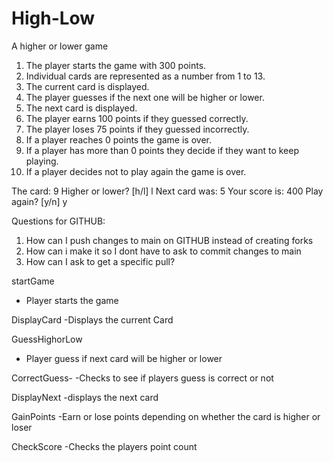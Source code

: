 # High-Low
A higher or lower game

1. The player starts the game with 300 points.
2. Individual cards are represented as a number from 1 to 13.
3. The current card is displayed.
4. The player guesses if the next one will be higher or lower.
5. The next card is displayed.
6. The player earns 100 points if they guessed correctly.
7. The player loses 75 points if they guessed incorrectly.
8. If a player reaches 0 points the game is over.
9. If a player has more than 0 points they decide if they want to keep playing.
10. If a player decides not to play again the game is over.

The card: 9
Higher or lower? [h/l] l
Next card was: 5
Your score is: 400
Play again? [y/n] y

Questions for GITHUB:
1. How can I push changes to main on GITHUB instead of creating forks
2. How can i make it so I dont have to ask to commit changes to main
3. How can I ask to get a specific pull? 


startGame
- Player starts the game

DisplayCard
-Displays the current Card

GuessHighorLow
- Player guess if next card will be higher or lower 

CorrectGuess-
-Checks to see if players guess is correct or not

DisplayNext
-displays the next card

GainPoints
-Earn or lose points depending on whether the card is higher or loser 

CheckScore
-Checks the players point count 

